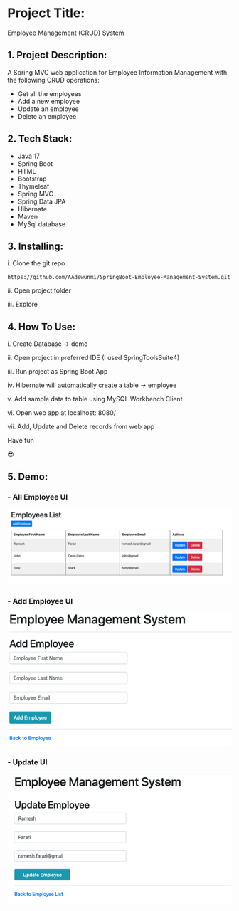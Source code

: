 
# Project Title:

Employee Management (CRUD) System

## 1. Project Description:

A Spring MVC web application for Employee Information Management with the following CRUD operations:

- Get all the employees
- Add a new employee
- Update an employee
- Delete an employee



## 2. Tech Stack:

- Java 17
- Spring Boot
- HTML
- Bootstrap
- Thymeleaf
- Spring MVC
- Spring Data JPA
- Hibernate
- Maven 
- MySql database



## 3. Installing:

i. Clone the git repo

```
https://github.com/AAdewunmi/SpringBoot-Employee-Management-System.git
```

ii. Open project folder

iii. Explore



## 4. How To Use:

i. Create Database -> demo

ii. Open project in preferred IDE (I used SpringToolsSuite4) 

iii. Run project as Spring Boot App

iv. Hibernate will automatically create a table -> employee

v. Add sample data to table using MySQL Workbench Client

vi. Open web app at localhost: 8080/

vii. Add, Update and Delete records from web app 

Have fun

😎 



## 5. Demo:

### - All Employee UI

![This is an image](src/main/java/images/main_creenshot.png)

### - Add Employee UI

![This is an image](src/main/java/images/add_creenshot.png)

### - Update UI

![This is an image](src/main/java/images/update_creenshot.png)

